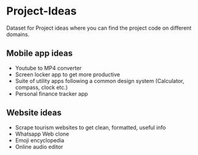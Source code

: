 # Project-Ideas
Dataset for Project ideas where you can find the project code on different domains.

## Mobile app ideas

* Youtube to MP4 converter
* Screen locker app to get more productive
* Suite of utility apps following a common design system (Calculator, compass, clock etc.)
* Personal finance tracker app

## Website ideas

* Scrape tourism websites to get clean, formatted, useful info
* Whatsapp Web clone
* Emoji encyclopedia
* Online audio editor
